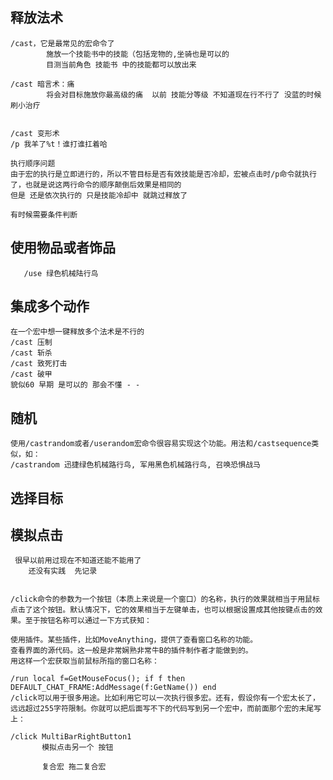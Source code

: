 
    
    
## 释放法术
    /cast，它是最常见的宏命令了
            施放一个技能书中的技能（包括宠物的,坐骑也是可以的
            目测当前角色 技能书 中的技能都可以放出来  
          
    /cast 暗言术：痛   
            将会对目标施放你最高级的痛  以前 技能分等级 不知道现在行不行了 没蓝的时候刷小治疗
            
            
    /cast 变形术
    /p 我羊了%t！谁打谁扛着哈
            
    执行顺序问题
    由于宏的执行是立即进行的，所以不管目标是否有效技能是否冷却，宏被点击时/p命令就执行了，也就是说这两行命令的顺序颠倒后效果是相同的
    但是 还是依次执行的 只是技能冷却中 就跳过释放了
    
    有时候需要条件判断

    
## 使用物品或者饰品
       /use 绿色机械陆行鸟
## 集成多个动作
    在一个宏中想一键释放多个法术是不行的
    /cast 压制
    /cast 斩杀
    /cast 致死打击
    /cast 破甲
    貌似60 早期 是可以的 那会不懂 - -
## 随机
    使用/castrandom或者/userandom宏命令很容易实现这个功能。用法和/castsequence类似，如：
    /castrandom 迅捷绿色机械路行鸟, 军用黑色机械路行鸟, 召唤恐惧战马
    
    
## 选择目标
    
## 模拟点击
     很早以前用过现在不知道还能不能用了
        还没有实践  先记录
        
        
    /click命令的参数为一个按钮（本质上来说是一个窗口）的名称，执行的效果就相当于用鼠标点击了这个按钮。默认情况下，它的效果相当于左键单击，也可以根据设置成其他按键点击的效果。至于按钮名称可以通过一下方式获知：
    
    使用插件。某些插件，比如MoveAnything，提供了查看窗口名称的功能。
    查看界面的源代码。这一般是非常娴熟非常牛B的插件制作者才能做到的。
    用这样一个宏获取当前鼠标所指的窗口名称：
    
    /run local f=GetMouseFocus(); if f then DEFAULT_CHAT_FRAME:AddMessage(f:GetName()) end
    /click可以用于很多用途。比如利用它可以一次执行很多宏。还有，假设你有一个宏太长了，远远超过255字符限制。你就可以把后面写不下的代码写到另一个宏中，而前面那个宏的末尾写上：
    
    /click MultiBarRightButton1
           模拟点击另一个 按钮
           
           复合宏 拖二复合宏
    
            
    
 